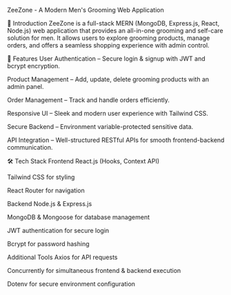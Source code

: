 ZeeZone - A Modern Men's Grooming Web Application


🚀 Introduction
ZeeZone is a full-stack MERN (MongoDB, Express.js, React, Node.js) web application that provides an all-in-one grooming and self-care solution for men. It allows users to explore grooming products, manage orders, and offers a seamless shopping experience with admin control.

🎯 Features
User Authentication – Secure login & signup with JWT and bcrypt encryption.

Product Management – Add, update, delete grooming products with an admin panel.

Order Management – Track and handle orders efficiently.

Responsive UI – Sleek and modern user experience with Tailwind CSS.

Secure Backend – Environment variable-protected sensitive data.

API Integration – Well-structured RESTful APIs for smooth frontend-backend communication.

🛠 Tech Stack
Frontend
React.js (Hooks, Context API)

Tailwind CSS for styling

React Router for navigation

Backend
Node.js & Express.js

MongoDB & Mongoose for database management

JWT authentication for secure login

Bcrypt for password hashing

Additional Tools
Axios for API requests

Concurrently for simultaneous frontend & backend execution

Dotenv for secure environment configuration
